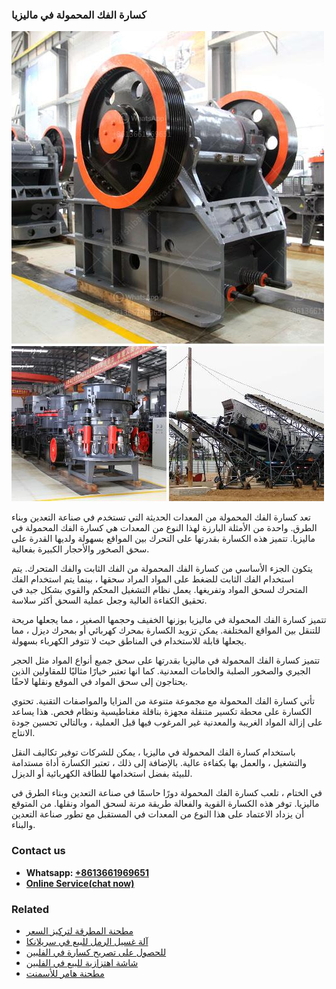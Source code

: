 <h3>كسارة الفك المحمولة في ماليزيا</h3><img src='1701853066.jpg' alt=''><p>تعد كسارة الفك المحمولة من المعدات الحديثة التي تستخدم في صناعة التعدين وبناء الطرق. واحدة من الأمثلة البارزة لهذا النوع من المعدات هي كسارة الفك المحمولة في ماليزيا. تتميز هذه الكسارة بقدرتها على التحرك بين المواقع بسهولة ولديها القدرة على سحق الصخور والأحجار الكبيرة بفعالية.</p><p>يتكون الجزء الأساسي من كسارة الفك المحمولة من الفك الثابت والفك المتحرك. يتم استخدام الفك الثابت للضغط على المواد المراد سحقها ، بينما يتم استخدام الفك المتحرك لسحق المواد وتفريغها. يعمل نظام التشغيل المحكم والقوي بشكل جيد في تحقيق الكفاءة العالية وجعل عملية السحق أكثر سلاسة.</p><p>تتميز كسارة الفك المحمولة في ماليزيا بوزنها الخفيف وحجمها الصغير ، مما يجعلها مريحة للتنقل بين المواقع المختلفة. يمكن تزويد الكسارة بمحرك كهربائي أو بمحرك ديزل ، مما يجعلها قابلة للاستخدام في المناطق حيث لا تتوفر الكهرباء بسهولة.</p><p>تتميز كسارة الفك المحمولة في ماليزيا بقدرتها على سحق جميع أنواع المواد مثل الحجر الجيري والصخور الصلبة والخامات المعدنية. كما انها تعتبر خيارًا مثاليًا للمقاولين الذين يحتاجون إلى سحق المواد في الموقع ونقلها لاحقًا.</p><p>تأتي كسارة الفك المحمولة مع مجموعة متنوعة من المزايا والمواصفات التقنية. تحتوي الكسارة على محطة تكسير متنقلة مجهزة بناقلة مغناطيسية ونظام فحص. هذا يساعد على إزالة المواد الغريبة والمعدنية غير المرغوب فيها قبل العملية ، وبالتالي تحسين جودة الانتاج.</p><p>باستخدام كسارة الفك المحمولة في ماليزيا ، يمكن للشركات توفير تكاليف النقل والتشغيل ، والعمل بها بكفاءة عالية. بالإضافة إلى ذلك ، تعتبر الكسارة أداة مستدامة للبيئة بفضل استخدامها للطاقة الكهربائية أو الديزل.</p><p>في الختام ، تلعب كسارة الفك المحمولة دورًا حاسمًا في صناعة التعدين وبناء الطرق في ماليزيا. توفر هذه الكسارة القوية والفعالة طريقة مرنة لسحق المواد ونقلها. من المتوقع أن يزداد الاعتماد على هذا النوع من المعدات في المستقبل مع تطور صناعة التعدين والبناء.</p><h3>Contact us</h3><ul><li><strong>Whatsapp:&nbsp;<a href="https://wa.me/8613661969651">+8613661969651</a></strong></li><li><a href="https://swt.shibang-china.com/?git&amp;zhl&amp;كسارة الفك المحمولة في ماليزيا"><strong>Online Service(chat now)</strong></a></li></ul><h3>Related</h3><ul><li><a href='مطحنة المطرقة لتركيز السعر.md'>مطحنة المطرقة لتركيز السعر</a></li><li><a href='آلة غسيل الرمل للبيع في سريلانكا.md'>آلة غسيل الرمل للبيع في سريلانكا</a></li><li><a href='للحصول على تصريح كسارة في الفلبين.md'>للحصول على تصريح كسارة في الفلبين</a></li><li><a href='شاشة اهتزازية للبيع في الفلبين.md'>شاشة اهتزازية للبيع في الفلبين</a></li><li><a href='مطحنة هامر للأسمنت.md'>مطحنة هامر للأسمنت</a></li></ul>